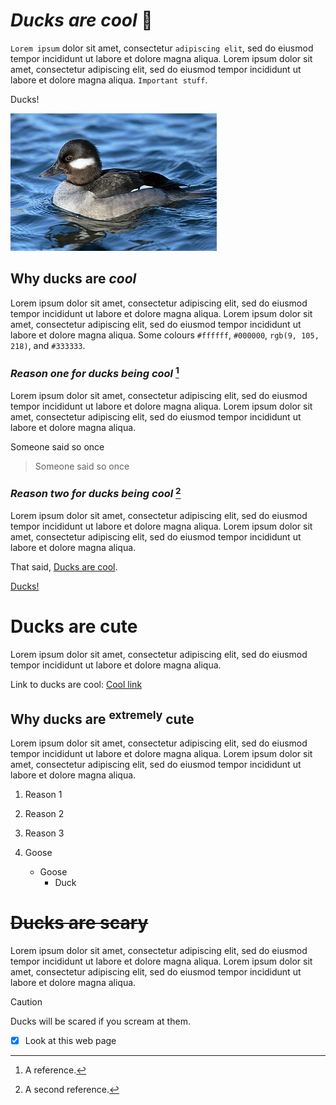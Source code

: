 # ***Ducks are cool*** :duck:

`Lorem ipsum` dolor sit amet, consectetur `adipiscing elit`, sed do eiusmod tempor incididunt ut labore et dolore magna aliqua. Lorem ipsum dolor sit amet, consectetur adipiscing elit, sed do eiusmod tempor incididunt ut labore et dolore magna aliqua. `Important stuff`.

<a name="anchor-point"></a>

Ducks! 

![Duck](/Bucephala-albeola-010.jpg)

## **Why ducks are _cool_**

Lorem ipsum dolor sit amet, consectetur adipiscing elit, sed do eiusmod tempor incididunt ut labore et dolore magna aliqua. Lorem ipsum dolor sit amet, consectetur adipiscing elit, sed do eiusmod tempor incididunt ut labore et dolore magna aliqua. Some colours `#ffffff`, `#000000`, `rgb(9, 105, 218)`, and `#333333`.

### *Reason one for ducks being cool* [^1]

Lorem ipsum dolor sit amet, consectetur adipiscing elit, sed do eiusmod tempor incididunt ut labore et dolore magna aliqua. Lorem ipsum dolor sit amet, consectetur adipiscing elit, sed do eiusmod tempor incididunt ut labore et dolore magna aliqua. 

Someone said so once 

> Someone said so once

### *Reason two for ducks being cool* [^2]

Lorem ipsum dolor sit amet, consectetur adipiscing elit, sed do eiusmod tempor incididunt ut labore et dolore magna aliqua. Lorem ipsum dolor sit amet, consectetur adipiscing elit, sed do eiusmod tempor incididunt ut labore et dolore magna aliqua.

That said, [Ducks are cool](https://en.wikipedia.org/wiki/Duck).

[Ducks!](#anchor-point)

# Ducks are cute

Lorem ipsum dolor sit amet, consectetur adipiscing elit, sed do eiusmod tempor incididunt ut labore et dolore magna aliqua. 

Link to ducks are cool: [Cool link](#ducks-are-cool)

<!-- Hidden comment -->

## Why ducks are <sup>extremely</sup> cute

Lorem ipsum dolor sit amet, consectetur adipiscing elit, sed do eiusmod tempor incididunt ut labore et dolore magna aliqua. Lorem ipsum dolor sit amet, consectetur adipiscing elit, sed do eiusmod tempor incididunt ut labore et dolore magna aliqua.

1. Reason 1
2. Reason 2
3. Reason 3

400. Goose
     - Goose
       - Duck

# ~~Ducks are scary~~

Lorem ipsum dolor sit amet, consectetur adipiscing elit, sed do eiusmod tempor incididunt ut labore et dolore magna aliqua. Lorem ipsum dolor sit amet, consectetur adipiscing elit, sed do eiusmod tempor incididunt ut labore et dolore magna aliqua.

> [!CAUTION]
> Ducks will be scared if you scream at them.

- [x] Look at this web page

[^1]: A reference.
[^2]: A second reference.